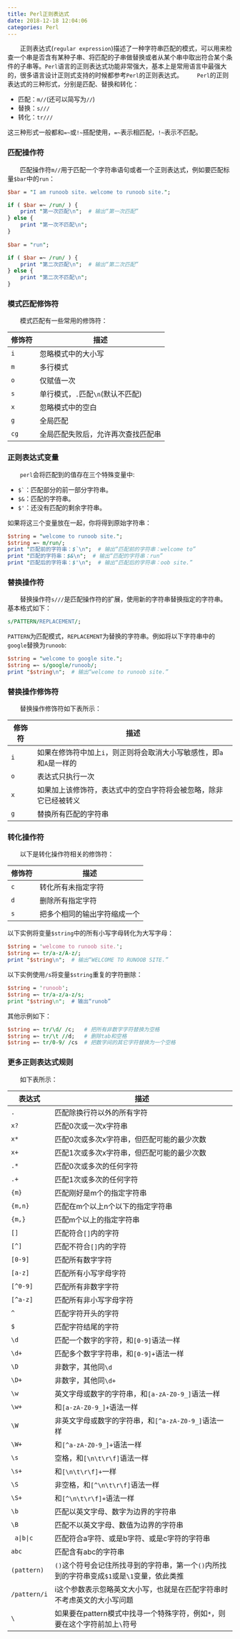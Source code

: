 ```yaml
---
title: Perl正则表达式
date: 2018-12-18 12:04:06
categories: Perl
---
```

&emsp;&emsp;正则表达式(`regular expression`)描述了一种字符串匹配的模式，可以用来检查一个串是否含有某种子串、将匹配的子串做替换或者从某个串中取出符合某个条件的子串等。`Perl`语言的正则表达式功能非常强大，基本上是常用语言中最强大的，很多语言设计正则式支持的时候都参考`Perl`的正则表达式。
&emsp;&emsp;`Perl`的正则表达式的三种形式，分别是匹配、替换和转化：

- 匹配：`m//`(还可以简写为`//`)
- 替换：`s///`
- 转化：`tr///`

这三种形式一般都和`=~`或`!~`搭配使用，`=~`表示相匹配，`!~`表示不匹配。

### 匹配操作符

&emsp;&emsp;匹配操作符`m//`用于匹配一个字符串语句或者一个正则表达式，例如要匹配标量`$bar`中的`run`：

``` perl
$bar = "I am runoob site. welcome to runoob site.";

if ( $bar =~ /run/ ) {
    print "第一次匹配\n";  # 输出“第一次匹配”
} else {
    print "第一次不匹配\n";
}
​
$bar = "run";

if ( $bar =~ /run/ ) {
    print "第二次匹配\n";  # 输出“第二次匹配”
} else {
    print "第二次不匹配\n";
}
```

### 模式匹配修饰符

&emsp;&emsp;模式匹配有一些常用的修饰符：

修饰符 | 描述
------|----
`i`   | 忽略模式中的大小写
`m`   | 多行模式
`o`   | 仅赋值一次
`s`   | 单行模式，`.`匹配`\n`(默认不匹配)
`x`   | 忽略模式中的空白
`g`   | 全局匹配
`cg`  | 全局匹配失败后，允许再次查找匹配串

### 正则表达式变量

&emsp;&emsp;`perl`会将匹配到的值存在三个特殊变量中:

- <code>$\`</code>：匹配部分的前一部分字符串。
- `$&`：匹配的字符串。
- `$'`：还没有匹配的剩余字符串。

如果将这三个变量放在一起，你将得到原始字符串：

``` perl
$string = "welcome to runoob site.";
$string =~ m/run/;
print "匹配前的字符串：$`\n";  # 输出“匹配前的字符串：welcome to”
print "匹配的字符串：$&\n";  # 输出“匹配的字符串：run”
print "匹配后的字符串：$'\n";  # 输出“匹配后的字符串：oob site.”
```

### 替换操作符

&emsp;&emsp;替换操作符`s///`是匹配操作符的扩展，使用新的字符串替换指定的字符串。基本格式如下：

``` perl
s/PATTERN/REPLACEMENT/;
```

`PATTERN`为匹配模式，`REPLACEMENT`为替换的字符串。例如将以下字符串中的`google`替换为`runoob`:

``` perl
$string = "welcome to google site.";
$string =~ s/google/runoob/;
print "$string\n";  # 输出“welcome to runoob site.”
```

### 替换操作修饰符

&emsp;&emsp;替换操作修饰符如下表所示：

修饰符 | 描述
------|-----
`i`   | 如果在修饰符中加上`i`，则正则将会取消大小写敏感性，即`a`和`A`是一样的
`o`   | 表达式只执行一次
`x`   | 如果加上该修饰符，表达式中的空白字符将会被忽略，除非它已经被转义
`g`   | 替换所有匹配的字符串

### 转化操作符

&emsp;&emsp;以下是转化操作符相关的修饰符：

修饰符 | 描述
------|-----
`c`   | 转化所有未指定字符
`d`   | 删除所有指定字符
`s`   | 把多个相同的输出字符缩成一个

以下实例将变量`$string`中的所有小写字母转化为大写字母：

``` perl
$string = 'welcome to runoob site.';
$string =~ tr/a-z/A-z/;
print "$string\n";  # 输出“WELCOME TO RUNOOB SITE.”
```

以下实例使用`/s`将变量`$string`重复的字符删除：

``` perl
$string = 'runoob';
$string =~ tr/a-z/a-z/s;
print "$string\n";  # 输出“runob”
```

其他示例如下：

``` perl
$string =~ tr/\d/ /c;   # 把所有非数字字符替换为空格
$string =~ tr/\t //d;   # 删除tab和空格
$string =~ tr/0-9/ /cs  # 把数字间的其它字符替换为一个空格
```

### 更多正则表达式规则

&emsp;&emsp;如下表所示：

表达式                          | 描述
-------------------------------|-----
`.`                            | 匹配除换行符以外的所有字符
`x?`                           | 匹配0次或一次x字符串
`x*`                           | 匹配0次或多次x字符串，但匹配可能的最少次数
`x+`                           | 匹配1次或多次x字符串，但匹配可能的最少次数
`.*`                           | 匹配0次或多次的任何字符
`.+`                           | 匹配1次或多次的任何字符
`{m}`                          | 匹配刚好是m个的指定字符串
`{m,n}`                        | 匹配在m个以上n个以下的指定字符串
`{m,}`                         | 匹配m个以上的指定字符串
`[]`                           | 匹配符合`[]`内的字符
`[^]`                          | 匹配不符合`[]`内的字符
`[0-9]`                        | 匹配所有数字字符
`[a-z]`                        | 匹配所有小写字母字符
`[^0-9]`                       | 匹配所有非数字字符
`[^a-z]`                       | 匹配所有非小写字母字符
`^`                            | 匹配字符开头的字符
`$`                            | 匹配字符结尾的字符
`\d`                           | 匹配一个数字的字符，和`[0-9]`语法一样
`\d+`                          | 匹配多个数字字符串，和`[0-9]+`语法一样
`\D`                           | 非数字，其他同`\d`
`\D+`                          | 非数字，其他同`\d+`
`\w`                           | 英文字母或数字的字符串，和`[a-zA-Z0-9_]`语法一样
`\w+`                          | 和`[a-zA-Z0-9_]+`语法一样
`\W`                           | 非英文字母或数字的字符串，和`[^a-zA-Z0-9_]`语法一样
`\W+`                          | 和`[^a-zA-Z0-9_]+`语法一样
`\s`                           | 空格，和`[\n\t\r\f]`语法一样
`\s+`                          | 和`[\n\t\r\f]+`一样
`\S`                           | 非空格，和`[^\n\t\r\f]`语法一样
`\S+`                          | 和`[^\n\t\r\f]+`语法一样
`\b`                           | 匹配以英文字母、数字为边界的字符串
`\B`                           | 匹配不以英文字母、数值为边界的字符串
<code> a&#124;b&#124;c </code> | 匹配符合a字符、或是b字符、或是c字符的字符串
`abc`                          | 匹配含有abc的字符串
`(pattern)`                    | `()`这个符号会记住所找寻到的字符串，第一个`()`内所找到的字符串变成`$1`或是`\1`变量，依此类推
`/pattern/i`                   | i这个参数表示忽略英文大小写，也就是在匹配字符串时不考虑英文的大小写问题
`\`                            | 如果要在pattern模式中找寻一个特殊字符，例如`*`，则要在这个字符前加上`\`符号